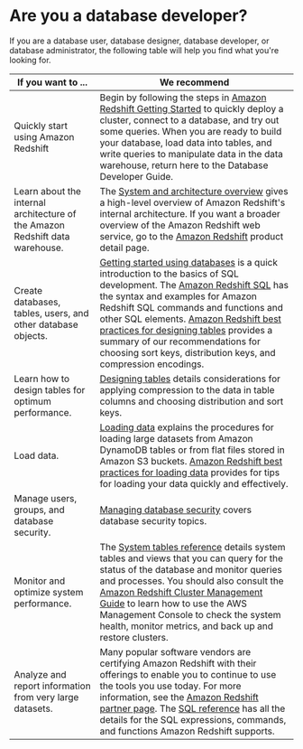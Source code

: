 # Are you a database developer?<a name="c-who-should-use-this-guide"></a>

If you are a database user, database designer, database developer, or database administrator, the following table will help you find what you're looking for\.


| If you want to \.\.\. | We recommend | 
| --- | --- | 
|  <a name="c-other-resources"></a><a name="c-other-resources.title"></a>Quickly start using Amazon Redshift   |  Begin by following the steps in [Amazon Redshift Getting Started](https://docs.aws.amazon.com/redshift/latest/gsg/) to quickly deploy a cluster, connect to a database, and try out some queries\.  When you are ready to build your database, load data into tables, and write queries to manipulate data in the data warehouse, return here to the Database Developer Guide\.  | 
|  Learn about the internal architecture of the Amazon Redshift data warehouse\.  |  The [System and architecture overview](c_redshift_system_overview.md) gives a high\-level overview of Amazon Redshift's internal architecture\.  If you want a broader overview of the Amazon Redshift web service, go to the [Amazon Redshift](https://aws.amazon.com/redshift/) product detail page\.  | 
|  Create databases, tables, users, and other database objects\.  |  [Getting started using databases](c_intro_to_admin.md) is a quick introduction to the basics of SQL development\. The [Amazon Redshift SQL](c_redshift-sql.md) has the syntax and examples for Amazon Redshift SQL commands and functions and other SQL elements\.  [Amazon Redshift best practices for designing tables](c_designing-tables-best-practices.md) provides a summary of our recommendations for choosing sort keys, distribution keys, and compression encodings\.   | 
|  Learn how to design tables for optimum performance\.  |  [Designing tables](t_Creating_tables.md) details considerations for applying compression to the data in table columns and choosing distribution and sort keys\.  | 
|  Load data\.  |  [Loading data](t_Loading_data.md) explains the procedures for loading large datasets from Amazon DynamoDB tables or from flat files stored in Amazon S3 buckets\. [Amazon Redshift best practices for loading data](c_loading-data-best-practices.md) provides for tips for loading your data quickly and effectively\.   | 
|  Manage users, groups, and database security\.  |  [Managing database security](r_Database_objects.md) covers database security topics\.   | 
|  Monitor and optimize system performance\.  |  The [System tables reference](cm_chap_system-tables.md) details system tables and views that you can query for the status of the database and monitor queries and processes\. You should also consult the [Amazon Redshift Cluster Management Guide](https://docs.aws.amazon.com/redshift/latest/mgmt/) to learn how to use the AWS Management Console to check the system health, monitor metrics, and back up and restore clusters\.  | 
|  Analyze and report information from very large datasets\.  |  Many popular software vendors are certifying Amazon Redshift with their offerings to enable you to continue to use the tools you use today\. For more information, see the [Amazon Redshift partner page](https://aws.amazon.com/redshift/partners/)\. The [SQL reference](cm_chap_SQLCommandRef.md) has all the details for the SQL expressions, commands, and functions Amazon Redshift supports\.  | 